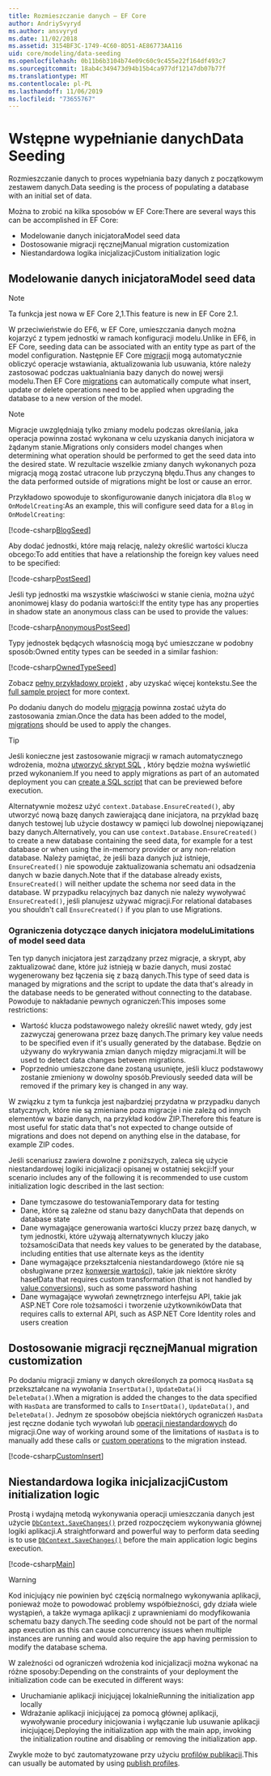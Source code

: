 ```yaml
---
title: Rozmieszczanie danych — EF Core
author: AndriySvyryd
ms.author: ansvyryd
ms.date: 11/02/2018
ms.assetid: 3154BF3C-1749-4C60-8D51-AE86773AA116
uid: core/modeling/data-seeding
ms.openlocfilehash: 0b11b6b3104b74e09c60c9c455e22f164df493c7
ms.sourcegitcommit: 18ab4c349473d94b15b4ca977df12147db07b77f
ms.translationtype: MT
ms.contentlocale: pl-PL
ms.lasthandoff: 11/06/2019
ms.locfileid: "73655767"
---
```

# <a name="data-seeding"></a><span data-ttu-id="e3c9f-102">Wstępne wypełnianie danych</span><span class="sxs-lookup"><span data-stu-id="e3c9f-102">Data Seeding</span></span>

<span data-ttu-id="e3c9f-103">Rozmieszczanie danych to proces wypełniania bazy danych z początkowym zestawem danych.</span><span class="sxs-lookup"><span data-stu-id="e3c9f-103">Data seeding is the process of populating a database with an initial set of data.</span></span>

<span data-ttu-id="e3c9f-104">Można to zrobić na kilka sposobów w EF Core:</span><span class="sxs-lookup"><span data-stu-id="e3c9f-104">There are several ways this can be accomplished in EF Core:</span></span>

* <span data-ttu-id="e3c9f-105">Modelowanie danych inicjatora</span><span class="sxs-lookup"><span data-stu-id="e3c9f-105">Model seed data</span></span>
* <span data-ttu-id="e3c9f-106">Dostosowanie migracji ręcznej</span><span class="sxs-lookup"><span data-stu-id="e3c9f-106">Manual migration customization</span></span>
* <span data-ttu-id="e3c9f-107">Niestandardowa logika inicjalizacji</span><span class="sxs-lookup"><span data-stu-id="e3c9f-107">Custom initialization logic</span></span>

## <a name="model-seed-data"></a><span data-ttu-id="e3c9f-108">Modelowanie danych inicjatora</span><span class="sxs-lookup"><span data-stu-id="e3c9f-108">Model seed data</span></span>

> [!NOTE]
> <span data-ttu-id="e3c9f-109">Ta funkcja jest nowa w EF Core 2,1.</span><span class="sxs-lookup"><span data-stu-id="e3c9f-109">This feature is new in EF Core 2.1.</span></span>

<span data-ttu-id="e3c9f-110">W przeciwieństwie do EF6, w EF Core, umieszczania danych można kojarzyć z typem jednostki w ramach konfiguracji modelu.</span><span class="sxs-lookup"><span data-stu-id="e3c9f-110">Unlike in EF6, in EF Core, seeding data can be associated with an entity type as part of the model configuration.</span></span> <span data-ttu-id="e3c9f-111">Następnie EF Core [migracji](xref:core/managing-schemas/migrations/index) mogą automatycznie obliczyć operacje wstawiania, aktualizowania lub usuwania, które należy zastosować podczas uaktualniania bazy danych do nowej wersji modelu.</span><span class="sxs-lookup"><span data-stu-id="e3c9f-111">Then EF Core [migrations](xref:core/managing-schemas/migrations/index) can automatically compute what insert, update or delete operations need to be applied when upgrading the database to a new version of the model.</span></span>

> [!NOTE]
> <span data-ttu-id="e3c9f-112">Migracje uwzględniają tylko zmiany modelu podczas określania, jaka operacja powinna zostać wykonana w celu uzyskania danych inicjatora w żądanym stanie.</span><span class="sxs-lookup"><span data-stu-id="e3c9f-112">Migrations only considers model changes when determining what operation should be performed to get the seed data into the desired state.</span></span> <span data-ttu-id="e3c9f-113">W rezultacie wszelkie zmiany danych wykonanych poza migracją mogą zostać utracone lub przyczyną błędu.</span><span class="sxs-lookup"><span data-stu-id="e3c9f-113">Thus any changes to the data performed outside of migrations might be lost or cause an error.</span></span>

<span data-ttu-id="e3c9f-114">Przykładowo spowoduje to skonfigurowanie danych inicjatora dla `Blog` w `OnModelCreating`:</span><span class="sxs-lookup"><span data-stu-id="e3c9f-114">As an example, this will configure seed data for a `Blog` in `OnModelCreating`:</span></span>

[!code-csharp[BlogSeed](../../../samples/core/Modeling/DataSeeding/DataSeedingContext.cs?name=BlogSeed)]

<span data-ttu-id="e3c9f-115">Aby dodać jednostki, które mają relację, należy określić wartości klucza obcego:</span><span class="sxs-lookup"><span data-stu-id="e3c9f-115">To add entities that have a relationship the foreign key values need to be specified:</span></span>

[!code-csharp[PostSeed](../../../samples/core/Modeling/DataSeeding/DataSeedingContext.cs?name=PostSeed)]

<span data-ttu-id="e3c9f-116">Jeśli typ jednostki ma wszystkie właściwości w stanie cienia, można użyć anonimowej klasy do podania wartości:</span><span class="sxs-lookup"><span data-stu-id="e3c9f-116">If the entity type has any properties in shadow state an anonymous class can be used to provide the values:</span></span>

[!code-csharp[AnonymousPostSeed](../../../samples/core/Modeling/DataSeeding/DataSeedingContext.cs?name=AnonymousPostSeed)]

<span data-ttu-id="e3c9f-117">Typy jednostek będących własnością mogą być umieszczane w podobny sposób:</span><span class="sxs-lookup"><span data-stu-id="e3c9f-117">Owned entity types can be seeded in a similar fashion:</span></span>

[!code-csharp[OwnedTypeSeed](../../../samples/core/Modeling/DataSeeding/DataSeedingContext.cs?name=OwnedTypeSeed)]

<span data-ttu-id="e3c9f-118">Zobacz [pełny przykładowy projekt](https://github.com/aspnet/EntityFramework.Docs/tree/master/samples/core/Modeling/DataSeeding) , aby uzyskać więcej kontekstu.</span><span class="sxs-lookup"><span data-stu-id="e3c9f-118">See the [full sample project](https://github.com/aspnet/EntityFramework.Docs/tree/master/samples/core/Modeling/DataSeeding) for more context.</span></span>

<span data-ttu-id="e3c9f-119">Po dodaniu danych do modelu [migracja](xref:core/managing-schemas/migrations/index) powinna zostać użyta do zastosowania zmian.</span><span class="sxs-lookup"><span data-stu-id="e3c9f-119">Once the data has been added to the model, [migrations](xref:core/managing-schemas/migrations/index) should be used to apply the changes.</span></span>

> [!TIP]
> <span data-ttu-id="e3c9f-120">Jeśli konieczne jest zastosowanie migracji w ramach automatycznego wdrożenia, można [utworzyć skrypt SQL](xref:core/managing-schemas/migrations/index#generate-sql-scripts) , który będzie można wyświetlić przed wykonaniem.</span><span class="sxs-lookup"><span data-stu-id="e3c9f-120">If you need to apply migrations as part of an automated deployment you can [create a SQL script](xref:core/managing-schemas/migrations/index#generate-sql-scripts) that can be previewed before execution.</span></span>

<span data-ttu-id="e3c9f-121">Alternatywnie możesz użyć `context.Database.EnsureCreated()`, aby utworzyć nową bazę danych zawierającą dane inicjatora, na przykład bazę danych testowej lub użycie dostawcy w pamięci lub dowolnej niepowiązanej bazy danych.</span><span class="sxs-lookup"><span data-stu-id="e3c9f-121">Alternatively, you can use `context.Database.EnsureCreated()` to create a new database containing the seed data, for example for a test database or when using the in-memory provider or any non-relation database.</span></span> <span data-ttu-id="e3c9f-122">Należy pamiętać, że jeśli baza danych już istnieje, `EnsureCreated()` nie spowoduje zaktualizowania schematu ani odsadzenia danych w bazie danych.</span><span class="sxs-lookup"><span data-stu-id="e3c9f-122">Note that if the database already exists, `EnsureCreated()` will neither update the schema nor seed data in the database.</span></span> <span data-ttu-id="e3c9f-123">W przypadku relacyjnych baz danych nie należy wywoływać `EnsureCreated()`, jeśli planujesz używać migracji.</span><span class="sxs-lookup"><span data-stu-id="e3c9f-123">For relational databases you shouldn't call `EnsureCreated()` if you plan to use Migrations.</span></span>

### <a name="limitations-of-model-seed-data"></a><span data-ttu-id="e3c9f-124">Ograniczenia dotyczące danych inicjatora modelu</span><span class="sxs-lookup"><span data-stu-id="e3c9f-124">Limitations of model seed data</span></span>

<span data-ttu-id="e3c9f-125">Ten typ danych inicjatora jest zarządzany przez migracje, a skrypt, aby zaktualizować dane, które już istnieją w bazie danych, musi zostać wygenerowany bez łączenia się z bazą danych.</span><span class="sxs-lookup"><span data-stu-id="e3c9f-125">This type of seed data is managed by migrations and the script to update the data that's already in the database needs to be generated without connecting to the database.</span></span> <span data-ttu-id="e3c9f-126">Powoduje to nakładanie pewnych ograniczeń:</span><span class="sxs-lookup"><span data-stu-id="e3c9f-126">This imposes some restrictions:</span></span>

* <span data-ttu-id="e3c9f-127">Wartość klucza podstawowego należy określić nawet wtedy, gdy jest zazwyczaj generowana przez bazę danych.</span><span class="sxs-lookup"><span data-stu-id="e3c9f-127">The primary key value needs to be specified even if it's usually generated by the database.</span></span> <span data-ttu-id="e3c9f-128">Będzie on używany do wykrywania zmian danych między migracjami.</span><span class="sxs-lookup"><span data-stu-id="e3c9f-128">It will be used to detect data changes between migrations.</span></span>
* <span data-ttu-id="e3c9f-129">Poprzednio umieszczone dane zostaną usunięte, jeśli klucz podstawowy zostanie zmieniony w dowolny sposób.</span><span class="sxs-lookup"><span data-stu-id="e3c9f-129">Previously seeded data will be removed if the primary key is changed in any way.</span></span>

<span data-ttu-id="e3c9f-130">W związku z tym ta funkcja jest najbardziej przydatna w przypadku danych statycznych, które nie są zmieniane poza migracje i nie zależą od innych elementów w bazie danych, na przykład kodów ZIP.</span><span class="sxs-lookup"><span data-stu-id="e3c9f-130">Therefore this feature is most useful for static data that's not expected to change outside of migrations and does not depend on anything else in the database, for example ZIP codes.</span></span>

<span data-ttu-id="e3c9f-131">Jeśli scenariusz zawiera dowolne z poniższych, zaleca się użycie niestandardowej logiki inicjalizacji opisanej w ostatniej sekcji:</span><span class="sxs-lookup"><span data-stu-id="e3c9f-131">If your scenario includes any of the following it is recommended to use custom initialization logic described in the last section:</span></span>

* <span data-ttu-id="e3c9f-132">Dane tymczasowe do testowania</span><span class="sxs-lookup"><span data-stu-id="e3c9f-132">Temporary data for testing</span></span>
* <span data-ttu-id="e3c9f-133">Dane, które są zależne od stanu bazy danych</span><span class="sxs-lookup"><span data-stu-id="e3c9f-133">Data that depends on database state</span></span>
* <span data-ttu-id="e3c9f-134">Dane wymagające generowania wartości kluczy przez bazę danych, w tym jednostki, które używają alternatywnych kluczy jako tożsamości</span><span class="sxs-lookup"><span data-stu-id="e3c9f-134">Data that needs key values to be generated by the database, including entities that use alternate keys as the identity</span></span>
* <span data-ttu-id="e3c9f-135">Dane wymagające przekształcenia niestandardowego (które nie są obsługiwane przez [konwersje wartości](xref:core/modeling/value-conversions)), takie jak niektóre skróty haseł</span><span class="sxs-lookup"><span data-stu-id="e3c9f-135">Data that requires custom transformation (that is not handled by [value conversions](xref:core/modeling/value-conversions)), such as some password hashing</span></span>
* <span data-ttu-id="e3c9f-136">Dane wymagające wywołań zewnętrznego interfejsu API, takie jak ASP.NET Core role tożsamości i tworzenie użytkowników</span><span class="sxs-lookup"><span data-stu-id="e3c9f-136">Data that requires calls to external API, such as ASP.NET Core Identity roles and users creation</span></span>

## <a name="manual-migration-customization"></a><span data-ttu-id="e3c9f-137">Dostosowanie migracji ręcznej</span><span class="sxs-lookup"><span data-stu-id="e3c9f-137">Manual migration customization</span></span>

<span data-ttu-id="e3c9f-138">Po dodaniu migracji zmiany w danych określonych za pomocą `HasData` są przekształcane na wywołania `InsertData()`, `UpdateData()`i `DeleteData()`.</span><span class="sxs-lookup"><span data-stu-id="e3c9f-138">When a migration is added the changes to the data specified with `HasData` are transformed to calls to `InsertData()`, `UpdateData()`, and `DeleteData()`.</span></span> <span data-ttu-id="e3c9f-139">Jednym ze sposobów obejścia niektórych ograniczeń `HasData` jest ręczne dodanie tych wywołań lub [operacji niestandardowych](xref:core/managing-schemas/migrations/operations) do migracji.</span><span class="sxs-lookup"><span data-stu-id="e3c9f-139">One way of working around some of the limitations of `HasData` is to manually add these calls or [custom operations](xref:core/managing-schemas/migrations/operations) to the migration instead.</span></span>

[!code-csharp[CustomInsert](../../../samples/core/Modeling/DataSeeding/Migrations/20181102235626_Initial.cs?name=CustomInsert)]

## <a name="custom-initialization-logic"></a><span data-ttu-id="e3c9f-140">Niestandardowa logika inicjalizacji</span><span class="sxs-lookup"><span data-stu-id="e3c9f-140">Custom initialization logic</span></span>

<span data-ttu-id="e3c9f-141">Prostą i wydajną metodą wykonywania operacji umieszczania danych jest użycie [`DbContext.SaveChanges()`](xref:core/saving/index) przed rozpoczęciem wykonywania głównej logiki aplikacji.</span><span class="sxs-lookup"><span data-stu-id="e3c9f-141">A straightforward and powerful way to perform data seeding is to use [`DbContext.SaveChanges()`](xref:core/saving/index) before the main application logic begins execution.</span></span>

[!code-csharp[Main](../../../samples/core/Modeling/DataSeeding/Program.cs?name=CustomSeeding)]

> [!WARNING]
> <span data-ttu-id="e3c9f-142">Kod inicjujący nie powinien być częścią normalnego wykonywania aplikacji, ponieważ może to powodować problemy współbieżności, gdy działa wiele wystąpień, a także wymaga aplikacji z uprawnieniami do modyfikowania schematu bazy danych.</span><span class="sxs-lookup"><span data-stu-id="e3c9f-142">The seeding code should not be part of the normal app execution as this can cause concurrency issues when multiple instances are running and would also require the app having permission to modify the database schema.</span></span>

<span data-ttu-id="e3c9f-143">W zależności od ograniczeń wdrożenia kod inicjalizacji można wykonać na różne sposoby:</span><span class="sxs-lookup"><span data-stu-id="e3c9f-143">Depending on the constraints of your deployment the initialization code can be executed in different ways:</span></span>

* <span data-ttu-id="e3c9f-144">Uruchamianie aplikacji inicjującej lokalnie</span><span class="sxs-lookup"><span data-stu-id="e3c9f-144">Running the initialization app locally</span></span>
* <span data-ttu-id="e3c9f-145">Wdrażanie aplikacji inicjującej za pomocą głównej aplikacji, wywoływanie procedury inicjowania i wyłączanie lub usuwanie aplikacji inicjującej.</span><span class="sxs-lookup"><span data-stu-id="e3c9f-145">Deploying the initialization app with the main app, invoking the initialization routine and disabling or removing the initialization app.</span></span>

<span data-ttu-id="e3c9f-146">Zwykle może to być zautomatyzowane przy użyciu [profilów publikacji](/aspnet/core/host-and-deploy/visual-studio-publish-profiles).</span><span class="sxs-lookup"><span data-stu-id="e3c9f-146">This can usually be automated by using [publish profiles](/aspnet/core/host-and-deploy/visual-studio-publish-profiles).</span></span>
